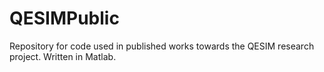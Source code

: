 # QESIMPublic
 Repository for code used in published works towards the QESIM research project.  Written in Matlab.
